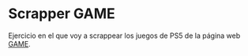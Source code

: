 # Scrapper GAME

Ejercicio en el que voy a scrappear los juegos de PS5 de la página web [GAME](https://www.game.es/buscar/juegos-ps5).
